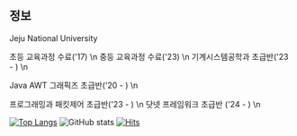 

## 정보

Jeju National University

초등 교육과정 수료('17) \n
중등 교육과정 수료('23) \n
기계시스템공학과 초급반('23 - ) \n

Java AWT 그래픽즈 초급반('20 - ) \n

프로그래밍과 패킷제어 초급반('23 - ) \n
닷넷 프레임워크 초급반 ('24 - ) \n






[![Top Langs](https://github-readme-stats.vercel.app/api/top-langs/?username=Junhyeok2004dec&hide_progress=true)](https://github.com/anuraghazra/github-readme-stats)
![GitHub stats](https://github-readme-stats.vercel.app/api?username=Junhyeok2004dec&show_icons=true)
[![Hits](https://hits.seeyoufarm.com/api/count/incr/badge.svg?url=https%3A%2F%2Fjejunu.ac.kr&count_bg=%2300FFEB&title_bg=%23555555&icon=windows95.svg&icon_color=%23E7E7E7&title=&edge_flat=true)](https://hits.seeyoufarm.com)
